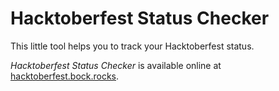 # Hacktoberfest Status Checker

This little tool helps you to track your Hacktoberfest status. 

*Hacktoberfest Status Checker* is available online at [hacktoberfest.bock.rocks](https://hacktoberfest.bock.rocks/).
